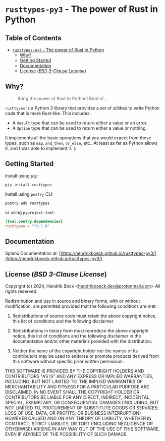 # `rusttypes-py3` - The power of Rust in Python

## Table of Contents

- [`rusttypes-py3` - The power of Rust in Python](#rusttypes-py3---the-power-of-rust-in-python)
  - [Why?](#why)
  - [Getting Started](#getting-started)
  - [Documentation](#documentation)
  - [License (_BSD 3-Clause License_)](#license-bsd-3-clause-license)


## Why?

>   Bring the power of Rust to Python! Kind of...

``rusttypes`` is a Python 3 library that provides a set of utilities to write
Python code that is more Rust-like. This includes:

- A ``Result`` type that can be used to return either a value or an error.
- A ``Option`` type that can be used to return either a value or nothing.

It implements all the basic operations that you would expect from these types,
such as ``map``, ``and_then``, ``or_else``, etc.. At least as far as Python
allows it, and I was able to implement it. (:

## Getting Started

Install using `pip`:

```
pip install rusttypes
```

Install using `poetry` CLI:

```
poetry add rusttypes
```

or using `pyproject.toml`:

```toml
[tool.poetry.dependencies]
rusttypes = "^0.1.0"
```

## Documentation

Sphinx Documentation at: [https://hendrikboeck.github.io/rusttypes-py3/](https://hendrikboeck.github.io/rusttypes-py3/)

## License (_BSD 3-Clause License_)

Copyright (c) 2024, Hendrik Böck <<hendrikboeck.dev@protonmail.com>>
All rights reserved.

Redistribution and use in source and binary forms, with or without
modification, are permitted provided that the following conditions are met:

1. Redistributions of source code must retain the above copyright notice, this
list of conditions and the following disclaimer.

2. Redistributions in binary form must reproduce the above copyright notice,
this list of conditions and the following disclaimer in the documentation
and/or other materials provided with the distribution.

3. Neither the name of the copyright holder nor the names of its contributors
may be used to endorse or promote products derived from this software without
specific prior written permission.

THIS SOFTWARE IS PROVIDED BY THE COPYRIGHT HOLDERS AND CONTRIBUTORS "AS IS" AND
ANY EXPRESS OR IMPLIED WARRANTIES, INCLUDING, BUT NOT LIMITED TO, THE IMPLIED
WARRANTIES OF MERCHANTABILITY AND FITNESS FOR A PARTICULAR PURPOSE ARE
DISCLAIMED. IN NO EVENT SHALL THE COPYRIGHT HOLDER OR CONTRIBUTORS BE LIABLE
FOR ANY DIRECT, INDIRECT, INCIDENTAL, SPECIAL, EXEMPLARY, OR CONSEQUENTIAL
DAMAGES (INCLUDING, BUT NOT LIMITED TO, PROCUREMENT OF SUBSTITUTE GOODS OR
SERVICES; LOSS OF USE, DATA, OR PROFITS; OR BUSINESS INTERRUPTION) HOWEVER
CAUSED AND ON ANY THEORY OF LIABILITY, WHETHER IN CONTRACT, STRICT LIABILITY,
OR TORT (INCLUDING NEGLIGENCE OR OTHERWISE) ARISING IN ANY WAY OUT OF THE USE
OF THIS SOFTWARE, EVEN IF ADVISED OF THE POSSIBILITY OF SUCH DAMAGE.